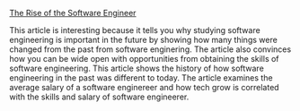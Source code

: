 [The Rise of the Software Engineer](https://smartasset.com/retirement/the-rise-of-the-software-engineer)


<p>This article is interesting because it tells you why studying software engineering is important in the future by showing how many things were changed from the past from software enginering. The article also convinces how you can be wide open with opportunities from obtaining the skills of software engineering. This article shows the history of how software engineering in the past was different to today. The article examines the average salary of a software enginereer and how tech grow is correlated with the skills and salary of software engineerer.  </p>

